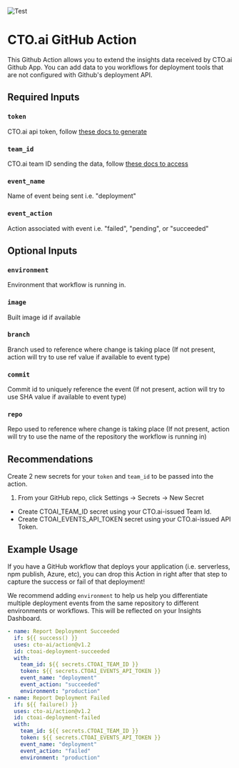 ![Test](https://github.com/cto-ai/action/workflows/Test/badge.svg)

# CTO.ai GitHub Action

This Github Action allows you to extend the insights data received by CTO.ai Github App. You can add data to you workflows for deployment tools that are not configured with Github's deployment API.

## Required Inputs

### `token`
CTO.ai api token, follow [these docs to generate](https://cto.ai/docs/integrate-any-tool)

### `team_id`
CTO.ai team ID sending the data, follow [these docs to access](https://cto.ai/docs/integrate-any-tool)

### `event_name`
Name of event being sent i.e. "deployment"

### `event_action`
Action associated with event i.e. "failed", "pending", or "succeeded"

## Optional Inputs

### `environment`
Environment that workflow is running in.

### `image`
Built image id if available

### `branch`
Branch used to reference where change is taking place (If not present, action will try to use ref value if available to event type)

### `commit`
Commit id to uniquely reference the event (If not present, action will try to use SHA value if available to event type)

### `repo`
Repo used to reference where change is taking place (If not present, action will try to use the name of the repository the workflow is running in)

## Recommendations
Create 2 new secrets for your `token` and `team_id` to be passed into the action.

1. From your GitHub repo, click Settings -> Secrets -> New Secret
  - Create CTOAI_TEAM_ID secret using your CTO.ai-issued Team Id.
  - Create CTOAI_EVENTS_API_TOKEN secret using your CTO.ai-issued API Token.

## Example Usage

If you have a GitHub workflow that deploys your application (i.e. serverless, npm publish, Azure, etc), you can drop this Action in right after that step to capture the success or fail of that deployment! 

We recommend adding `environment` to help us help you differentiate multiple deployment events from the same repository to different environments or workflows. This will be reflected on your Insights Dashboard.

```yaml
- name: Report Deployment Succeeded
  if: ${{ success() }}
  uses: cto-ai/action@v1.2
  id: ctoai-deployment-succeeded
  with:
    team_id: ${{ secrets.CTOAI_TEAM_ID }}
    token: ${{ secrets.CTOAI_EVENTS_API_TOKEN }}
    event_name: "deployment"
    event_action: "succeeded"
    environment: "production"
- name: Report Deployment Failed
  if: ${{ failure() }}
  uses: cto-ai/action@v1.2
  id: ctoai-deployment-failed
  with:
    team_id: ${{ secrets.CTOAI_TEAM_ID }}
    token: ${{ secrets.CTOAI_EVENTS_API_TOKEN }}
    event_name: "deployment"
    event_action: "failed"
    environment: "production"
```
